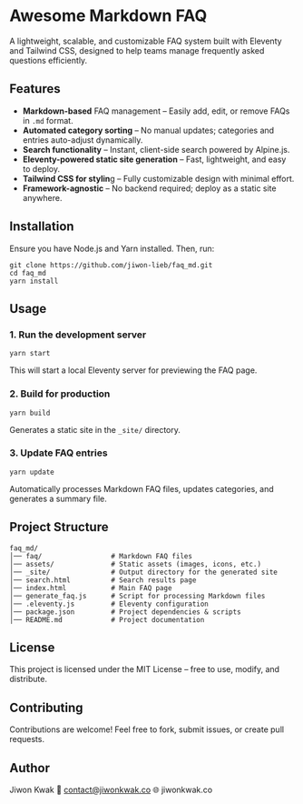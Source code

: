 # Awesome Markdown FAQ

A lightweight, scalable, and customizable FAQ system built with Eleventy and Tailwind CSS, designed to help teams manage frequently asked questions efficiently.

## Features
- **Markdown-based** FAQ management – Easily add, edit, or remove FAQs in `.md` format.
- **Automated category sorting** – No manual updates; categories and entries auto-adjust dynamically.
- **Search functionality** – Instant, client-side search powered by Alpine.js.
- **Eleventy-powered static site generation** – Fast, lightweight, and easy to deploy.
- **Tailwind CSS for stylin**g – Fully customizable design with minimal effort.
- **Framework-agnostic** – No backend required; deploy as a static site anywhere.

## Installation

Ensure you have Node.js and Yarn installed. Then, run:

```
git clone https://github.com/jiwon-lieb/faq_md.git
cd faq_md
yarn install
```

## Usage

### 1. Run the development server

```
yarn start
```

This will start a local Eleventy server for previewing the FAQ page.

### 2. Build for production

```
yarn build
```

Generates a static site in the `_site/` directory.

### 3. Update FAQ entries

```
yarn update
```

Automatically processes Markdown FAQ files, updates categories, and generates a summary file.

## Project Structure

```
faq_md/
│── faq/                 # Markdown FAQ files
│── assets/              # Static assets (images, icons, etc.)
│── _site/               # Output directory for the generated site
│── search.html          # Search results page
│── index.html           # Main FAQ page
│── generate_faq.js      # Script for processing Markdown files
│── .eleventy.js         # Eleventy configuration
│── package.json         # Project dependencies & scripts
│── README.md            # Project documentation
```

## License

This project is licensed under the MIT License – free to use, modify, and distribute.

## Contributing

Contributions are welcome! Feel free to fork, submit issues, or create pull requests.

## Author

Jiwon Kwak
📧 contact@jiwonkwak.co
🌐 jiwonkwak.co
